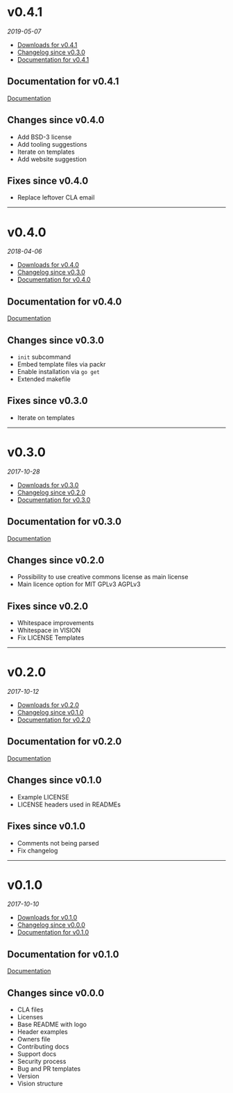 <!--
# v0.5.0
_2018_
  - [Downloads for v0.5.0](https://github.com/okkur/reposeed/releases/tag/v0.5.0)
  - [Changelog since v0.4.0](#changes-since-v040)
  - [Documentation for v0.5.0](#documentation-for-v050)

## Documentation for v0.5.0
[Documentation](/docs)

## Changes since v0.4.0

## Fixes since v0.4.0

---

-->

# v0.4.1
_2019-05-07_
  - [Downloads for v0.4.1](https://github.com/okkur/reposeed/releases/tag/v0.4.1)
  - [Changelog since v0.3.0](#changes-since-v040)
  - [Documentation for v0.4.1](#documentation-for-v041)

## Documentation for v0.4.1
[Documentation](/docs)

## Changes since v0.4.0
  - Add BSD-3 license
  - Add tooling suggestions
  - Iterate on templates
  - Add website suggestion

## Fixes since v0.4.0
  - Replace leftover CLA email

---

# v0.4.0
_2018-04-06_
  - [Downloads for v0.4.0](https://github.com/okkur/reposeed/releases/tag/v0.4.0)
  - [Changelog since v0.3.0](#changes-since-v030)
  - [Documentation for v0.4.0](#documentation-for-v040)

## Documentation for v0.4.0
[Documentation](/docs)

## Changes since v0.3.0
  - `init` subcommand
  - Embed template files via packr
  - Enable installation via `go get`
  - Extended makefile

## Fixes since v0.3.0
  - Iterate on templates

---

# v0.3.0
_2017-10-28_
  - [Downloads for v0.3.0](https://github.com/okkur/reposeed/releases/tag/v0.3.0)
  - [Changelog since v0.2.0](#changes-since-v020)
  - [Documentation for v0.3.0](#documentation-for-v030)

## Documentation for v0.3.0
[Documentation](/docs)

## Changes since v0.2.0
  - Possibility to use creative commons license as main license
  - Main licence option for MIT GPLv3 AGPLv3

## Fixes since v0.2.0
  - Whitespace improvements
  - Whitespace in VISION
  - Fix LICENSE Templates

---

# v0.2.0
_2017-10-12_
  - [Downloads for v0.2.0](https://github.com/okkur/reposeed/releases/tag/v0.2.0)
  - [Changelog since v0.1.0](#changes-since-v010)
  - [Documentation for v0.2.0](#documentation-for-v020)

## Documentation for v0.2.0
[Documentation](/docs)

## Changes since v0.1.0
  - Example LICENSE
  - LICENSE headers used in READMEs

## Fixes since v0.1.0
  - Comments not being parsed
  - Fix changelog

---

# v0.1.0
_2017-10-10_
  - [Downloads for v0.1.0](https://github.com/okkur/reposeed/releases/tag/v0.1.0)
  - [Changelog since v0.0.0](#changes-since-v000)
  - [Documentation for v0.1.0](#documentation-for-v010)

## Documentation for v0.1.0
[Documentation](/docs)

## Changes since v0.0.0
  - CLA files
  - Licenses
  - Base README with logo
  - Header examples
  - Owners file
  - Contributing docs
  - Support docs
  - Security process
  - Bug and PR templates
  - Version
  - Vision structure
